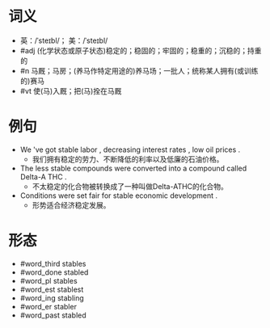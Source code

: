 # 词义
- 英：/ˈsteɪbl/； 美：/ˈsteɪbl/
- #adj (化学状态或原子状态)稳定的；稳固的；牢固的；稳重的；沉稳的；持重的
- #n 马厩；马房；(养马作特定用途的)养马场；一批人；统称某人拥有(或训练的)赛马
- #vt 使(马)入厩；把(马)拴在马厩
# 例句
- We 've got stable labor , decreasing interest rates , low oil prices .
	- 我们拥有稳定的劳力、不断降低的利率以及低廉的石油价格。
- The less stable compounds were converted into a compound called Delta-A THC .
	- 不太稳定的化合物被转换成了一种叫做Delta-ATHC的化合物。
- Conditions were set fair for stable economic development .
	- 形势适合经济稳定发展。
# 形态
- #word_third stables
- #word_done stabled
- #word_pl stables
- #word_est stablest
- #word_ing stabling
- #word_er stabler
- #word_past stabled
